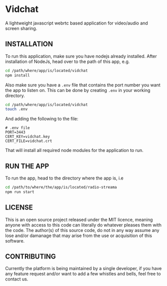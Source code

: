 # Vidchat

A lightweight javascript webrtc based application for video/audio and screen sharing.

## INSTALLATION

To run this application, make sure you have nodejs already installed.
After installation of NodeJs, head over to the path of this app, e.g.

```bash
cd /path/where/app/is/located/vidchat
npm install
```

Also make sure you have a `.env` file that contains the port number you want the app to listen on.
This can be done by creating `.env` in your working directory.

```bash
cd /path/where/app/is/located/vidchat
touch .env
```

And adding the following to the file:

```.env
# .env file
PORT=3443
CERT_KEY=vidchat.key
CERT_FILE=vidchat.crt
```

That will install all required node modules for the application to run.

## RUN THE APP

To run the app, head to the directory where the app is, i.e

```bash
cd /path/to/where/the/app/is/located/radio-streama
npm run start
```

## LICENSE

This is an open source project released under the MIT licence, meaning anyone with access to this code can literally do whatever pleases them with the code.
The author(s) of this source code, do not in any way assume any lose and/or damanage that may arise from the use or acquisition of this software.

## CONTRIBUTING

Currently the platform is being maintained by a single developer, if you have any feature request and/or want to add a few whistles and bells, feel free to contact us.
